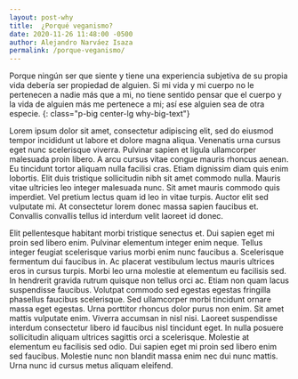 ```yaml
---
layout: post-why
title:  ¿Porqué veganismo?
date: 2020-11-26 11:48:00 -0500
author: Alejandro Narváez Isaza
permalink: /porque-veganismo/
---
```

Porque ningún ser que siente y tiene una experiencia subjetiva de su propia vida debería ser propiedad de alguien. Si mi vida y mi cuerpo no le pertenecen a nadie más que a mi, no tiene sentido pensar que el cuerpo y la vida de alguien más me pertenece a mi; así ese alguien sea de otra especie.
{: class="p-big center-lg why-big-text"}

Lorem ipsum dolor sit amet, consectetur adipiscing elit, sed do eiusmod tempor incididunt ut labore et dolore magna aliqua. Venenatis urna cursus eget nunc scelerisque viverra. Pulvinar sapien et ligula ullamcorper malesuada proin libero. A arcu cursus vitae congue mauris rhoncus aenean. Eu tincidunt tortor aliquam nulla facilisi cras. Etiam dignissim diam quis enim lobortis. Elit duis tristique sollicitudin nibh sit amet commodo nulla. Mauris vitae ultricies leo integer malesuada nunc. Sit amet mauris commodo quis imperdiet. Vel pretium lectus quam id leo in vitae turpis. Auctor elit sed vulputate mi. At consectetur lorem donec massa sapien faucibus et. Convallis convallis tellus id interdum velit laoreet id donec.

Elit pellentesque habitant morbi tristique senectus et. Dui sapien eget mi proin sed libero enim. Pulvinar elementum integer enim neque. Tellus integer feugiat scelerisque varius morbi enim nunc faucibus a. Scelerisque fermentum dui faucibus in. Ac placerat vestibulum lectus mauris ultrices eros in cursus turpis. Morbi leo urna molestie at elementum eu facilisis sed. In hendrerit gravida rutrum quisque non tellus orci ac. Etiam non quam lacus suspendisse faucibus. Volutpat commodo sed egestas egestas fringilla phasellus faucibus scelerisque. Sed ullamcorper morbi tincidunt ornare massa eget egestas. Urna porttitor rhoncus dolor purus non enim. Sit amet mattis vulputate enim. Viverra accumsan in nisl nisi. Laoreet suspendisse interdum consectetur libero id faucibus nisl tincidunt eget. In nulla posuere sollicitudin aliquam ultrices sagittis orci a scelerisque. Molestie at elementum eu facilisis sed odio. Dui sapien eget mi proin sed libero enim sed faucibus. Molestie nunc non blandit massa enim nec dui nunc mattis. Urna nunc id cursus metus aliquam eleifend.
